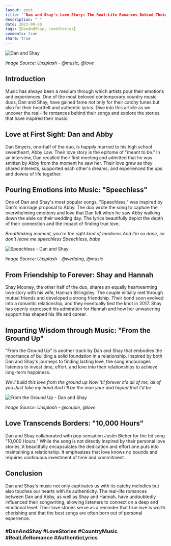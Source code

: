 ```yaml
---
layout: post
title: ""Dan and Shay's Love Story: The Real-Life Romances Behind Their Songs""
description: " "
date: 2023-09-20
tags: [DanAndShay, LoveStories]
comments: true
share: true
---
```


![Dan and Shay](https://source.unsplash.com/1600x900/?music,love)

*Image Source: Unsplash - @music, @love*

## Introduction

Music has always been a medium through which artists pour their emotions and experiences. One of the most beloved contemporary country music duos, Dan and Shay, have gained fame not only for their catchy tunes but also for their heartfelt and authentic lyrics. Dive into this article as we uncover the real-life romances behind their songs and explore the stories that have inspired their music.

## Love at First Sight: Dan and Abby

Dan Smyers, one-half of the duo, is happily married to his high school sweetheart, Abby Law. Their love story is the epitome of "meant to be." In an interview, Dan recalled their first meeting and admitted that he was smitten by Abby from the moment he saw her. Their love grew as they shared interests, supported each other's dreams, and experienced the ups and downs of life together.

## Pouring Emotions into Music: "Speechless"

One of Dan and Shay's most popular songs, "Speechless," was inspired by Dan's marriage proposal to Abby. The duo wrote the song to capture the overwhelming emotions and love that Dan felt when he saw Abby walking down the aisle on their wedding day. The lyrics beautifully depict the depth of their connection and the impact of finding true love.

*Breathtaking moment, you're the right kind of madness
And I'm so done, so don't leave me speechless
Speechless, babe*

![Speechless - Dan and Shay](https://source.unsplash.com/1600x900/?wedding,music)

*Image Source: Unsplash - @wedding, @music*

## From Friendship to Forever: Shay and Hannah

Shay Mooney, the other half of the duo, shares an equally heartwarming love story with his wife, Hannah Billingsley. The couple initially met through mutual friends and developed a strong friendship. Their bond soon evolved into a romantic relationship, and they eventually tied the knot in 2017. Shay has openly expressed his admiration for Hannah and how her unwavering support has shaped his life and career.

## Imparting Wisdom through Music: "From the Ground Up"

"From the Ground Up" is another track by Dan and Shay that embodies the importance of building a solid foundation in a relationship. Inspired by both Dan and Shay's journeys to finding lasting love, the song encourages listeners to invest time, effort, and love into their relationships to achieve long-term happiness.

*We'll build this love from the ground up
Now 'til forever it's all of me, all of you
Just take my hand
And I'll be the man your dad hoped that I'd be*

![From the Ground Up - Dan and Shay](https://source.unsplash.com/1600x900/?couple,love)

*Image Source: Unsplash - @couple, @love*

## Love Transcends Borders: "10,000 Hours"

Dan and Shay collaborated with pop sensation Justin Bieber for the hit song "10,000 Hours." While the song is not directly inspired by their personal love stories, it beautifully encapsulates the dedication and effort one puts into maintaining a relationship. It emphasizes that love knows no bounds and requires continuous investment of time and commitment.

## Conclusion

Dan and Shay's music not only captivates us with its catchy melodies but also touches our hearts with its authenticity. The real-life romances between Dan and Abby, as well as Shay and Hannah, have undoubtedly influenced their songwriting, allowing listeners to connect on a deep and emotional level. Their love stories serve as a reminder that true love is worth cherishing and that the best songs are often born out of personal experience.

### #DanAndShay #LoveStories #CountryMusic #RealLifeRomance #AuthenticLyrics